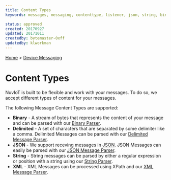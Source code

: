 ```yaml
---
title: Content Types
keywords: messages, messaging, contenttype, listener, json, string, binary, xml, delimited

status: approved
created: 20170927
updated: 20171011
createdby: bytemaster-0xff
updatedby: klworkman
---
```

[Home](../Index.md) > [Device Messaging](Index.md)

# Content Types

NuvIoT is built to be flexible and work with your messages.  To do so, we accept different types 
of content for your messages.

The following Message Content Types are supported:

* **Binary** - A stream of bytes that represents the content of your message and can be parsed with our [Binary Parser](./Parsing/ParsingBinaryMessages.md).
* **Delimited** - A set of characters that are separated by some delimiter like a comma.  Delimited Messages can be parsed with our [Delimited Message Parser](./Parsing/ParsingDelimitedMessage.md).
* **JSON** - We support receving messages in [JSON](https://en.wikipedia.org/wiki/JSON).  JSON Messages can easily be parsed with our [JSON Message Parser](./Parsing/ParsingJsonMessage.md).
* **String** - String messages can be parsed by either a regular expression or position with a string using our [String Parser](./Parsing/ParsingStringMessage.md).
* **XML** - XML Messages can be processed using XPath and our [XML Message Parser](./Parsing/ParsingXmlMessage.md).
